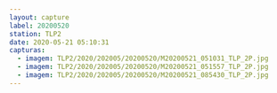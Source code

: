 ```yaml
---
layout: capture
label: 20200520
station: TLP2
date: 2020-05-21 05:10:31
capturas:
  - imagem: TLP2/2020/202005/20200520/M20200521_051031_TLP_2P.jpg
  - imagem: TLP2/2020/202005/20200520/M20200521_051557_TLP_2P.jpg
  - imagem: TLP2/2020/202005/20200520/M20200521_085430_TLP_2P.jpg
---
```

